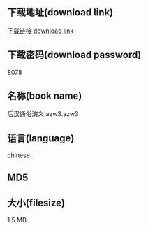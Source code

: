 ## 下载地址(download link)
[下载链接 download link](https://tutu365.netlify.app/?s=%E5%90%8E%E6%B1%89%E9%80%9A%E4%BF%97%E6%BC%94%E4%B9%89.azw3)

## 下载密码(download password)
8078

## 名称(book name)
后汉通俗演义.azw3.azw3

## 语言(language)
chinese

## MD5


## 大小(filesize)
1.5 MB
